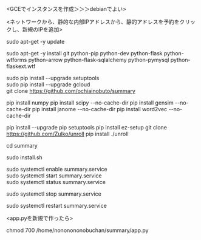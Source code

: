 <GCEでインスタンスを作成＞＞＞debianでよい>

<ネットワークから、静的な内部IPアドレスから、静的アドレスを予約をクリックし、新規のIPを追加>

sudo apt-get -y update

sudo apt-get -y install git python-pip python-dev python-flask python-wtforms python-arrow python-flask-sqlalchemy python-pymysql python-flaskext.wtf  

sudo pip install --upgrade setuptools  
sudo pip install --upgrade gcloud  
git clone https://github.com/ochiainobuto/summary

pip install numpy
pip install scipy --no-cache-dir
pip install gensim --no-cache-dir
pip install janome --no-cache-dir
pip install word2vec --no-cache-dir

pip install --upgrade pip setuptools
pip install ez-setup 
git clone https://github.com/Zulko/unroll
pip install ./unroll


cd summary 

sudo install.sh  

sudo systemctl enable summary.service  
sudo systemctl start summary.service  
sudo systemctl status summary.service  

sudo systemctl stop summary.service

sudo systemctl restart summary.service

<app.pyを新規で作ったら>

chmod 700 /home/nononononobuchan/summary/app.py
